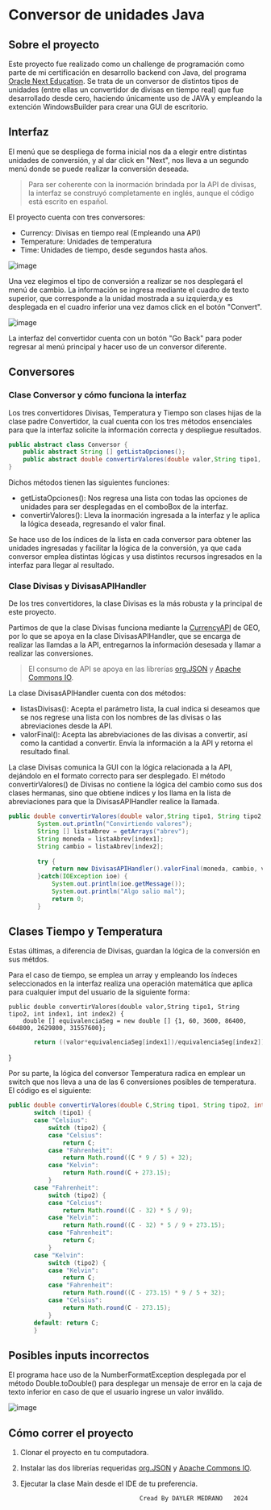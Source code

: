 # Conversor de unidades Java
## Sobre el proyecto
Este proyecto fue realizado como un challenge de programación como parte de mi certificación en desarrollo backend con Java, del programa [Oracle Next Education](https://www.oracle.com/mx/education/oracle-next-education/). Se trata de un conversor de distintos tipos de unidades (entre ellas un convertidor de divisas en tiempo real) que fue desarrollado desde cero, haciendo únicamente uso de JAVA y empleando la extención WindowsBuilder para crear una GUI de escritorio.




## Interfaz
El menú que se despliega de forma inicial nos da a elegir entre distintas unidades de conversión, y al dar click en "Next", nos lleva a un segundo menú donde se puede realizar la conversión deseada.

>Para ser coherente con la inormación brindada por la API de divisas, la interfaz se construyó completamente en inglés, aunque el código está escrito en español.

El proyecto cuenta con tres conversores:
- Currency: Divisas en tiempo real (Empleando una API)
- Temperature: Unidades de temperatura
- Time: Unidades de tiempo, desde segundos hasta años.

![image](https://user-images.githubusercontent.com/121602508/225802794-9bf66948-564d-45de-9d50-f1d327dfd41b.png)

Una vez elegimos el tipo de conversión a realizar se nos desplegará el menú de cambio. La información se ingresa mediante el cuadro de texto superior, que corresponde a la unidad mostrada a su izquierda,y es desplegada en el cuadro inferior una vez damos click en el botón "Convert".

![image](https://user-images.githubusercontent.com/121602508/225803245-dc8241a8-3207-4d40-beda-036c058fb699.png)

La interfaz del convertidor cuenta con un botón "Go Back" para poder regresar al menú principal y hacer uso de un conversor diferente.

## Conversores


### Clase Conversor y cómo funciona la interfaz
Los tres convertidores Divisas, Temperatura y Tiempo son clases hijas de la clase padre Convertidor, la cual cuenta con los tres métodos ensenciales para que la interfaz solicite la información correcta y despliegue resultados. 

``` java
public abstract class Conversor {
	public abstract String [] getListaOpciones();
	public abstract double convertirValores(double valor,String tipo1, String tipo2, int index1, int index2);
}
```

Dichos métodos tienen las siguientes funciones:
- getListaOpciones(): Nos regresa una lista con todas las opciones de unidades para ser desplegadas en el comboBox de la interfaz.
- convertirValores(): Lleva la inormación ingresada a la interfaz y le aplica la lógica deseada, regresando el valor final.

Se hace uso de los índices de la lista en cada conversor para obtener las unidades ingresadas y facilitar la lógica de la conversión, ya que cada conversor emplea distintas lógicas y usa distintos recursos ingresados en la interfaz para llegar al resultado.


### Clase Divisas y DivisasAPIHandler
De los tres convertidores, la clase Divisas es la más robusta y la principal de este proyecto. 

Partimos de que la clase Divisas funciona mediante la [CurrencyAPI](https://currency.getgeoapi.com/) de GEO, por lo que se apoya en la clase DivisasAPIHandler, que se encarga de realizar las llamdas a la API, entregarnos la información desesada y llamar a realizar las conversiones.


>El consumo de API se apoya en las librerías [org.JSON](https://mvnrepository.com/artifact/org.json/json) y [Apache Commons IO](https://commons.apache.org/proper/commons-io/).


La clase DivisasAPIHandler cuenta con dos métodos:

- listasDivisas(): Acepta el parámetro lista, la cual indica si deseamos que se nos regrese una lista con los nombres de las divisas o las abreviaciones desde la API.
- valorFinal(): Acepta las abrebviaciones de las divisas a convertir, así como la cantidad a convertir. Envía la información a la API y retorna el resultado final.


La clase Divisas comunica la GUI con la lógica relacionada a la API, dejándolo en el formato correcto para ser desplegado. El método convertirValores() de Divisas no contiene la lógica del cambio como sus dos clases hermanas, sino que obtiene indices y los llama en la lista de abreviaciones para que la DivisasAPIHandler realice la llamada.


``` java
public double convertirValores(double valor,String tipo1, String tipo2, int index1, int index2) {
		System.out.println("Convirtiendo valores");
		String [] listaAbrev = getArrays("abrev");
		String moneda = listaAbrev[index1];
		String cambio = listaAbrev[index2];
		
		try {
			return new DivisasAPIHandler().valorFinal(moneda, cambio, valor);
		}catch(IOException ioe) {
			System.out.println(ioe.getMessage());
			System.out.println("Algo salio mal");
			return 0;
		}
 ```
 
 ## Clases Tiempo y Temperatura
 Estas últimas, a diferencia de Divisas, guardan la lógica de la conversión en sus métdos.
 
Para el caso de tiempo, se emplea un array y empleando los índeces seleccionados en la interfaz realiza una operación matemática que aplica para cualquier imput del usuario de la siguiente forma:


	public double convertirValores(double valor,String tipo1, String tipo2, int index1, int index2) {			
		double [] equivalenciaSeg = new double [] {1, 60, 3600, 86400, 604800, 2629800, 31557600};
 ``` java
		return ((valor*equivalenciaSeg[index1])/equivalenciaSeg[index2]);	
 ```	
 }

Por su parte, la lógica del conversor Temperatura radica en emplear un switch que nos lleva a una de las 6 conversiones posibles de temperatura. El código es el siguiente:

 ``` java
public double convertirValores(double C,String tipo1, String tipo2, int index1, int index2) {
		switch (tipo1) {
		case "Celsius":
			switch (tipo2) {
			case "Celsius":
				return C;
			case "Fahrenheit":
				return Math.round((C * 9 / 5) + 32);
			case "Kelvin":
				return Math.round(C + 273.15);
			}
		case "Fahrenheit":
			switch (tipo2) {
			case "Celcius":
				return Math.round((C - 32) * 5 / 9);
			case "Kelvin":
				return Math.round((C - 32) * 5 / 9 + 273.15);
			case "Fahrenheit":
				return C;
			}
		case "Kelvin":
			switch (tipo2) {
			case "Kelvin":
				return C;
			case "Fahrenheit":
				return Math.round((C - 273.15) * 9 / 5 + 32);
			case "Celsius":
				return Math.round(C - 273.15);
			}
		default: return C;
		}
 ```	
 
 ## Posibles inputs incorrectos
 El programa hace uso de la NumberFormatException desplegada por el método Double.toDouble() para desplegar un mensaje de error en la caja de texto inferior en caso de que el usuario ingrese un valor inválido.
 
 ![image](https://user-images.githubusercontent.com/121602508/225809491-20360b20-707b-446b-bab6-1280e45d4140.png)

 ## Cómo correr el proyecto
 1. Clonar el proyecto en tu computadora.
 2. Instalar las dos librerías requeridas [org.JSON](https://mvnrepository.com/artifact/org.json/json) y [Apache Commons IO](https://commons.apache.org/proper/commons-io/).
 3. Ejecutar la clase Main desde el IDE de tu preferencia.
 
                                         Cread By DAYLER MEDRANO   2024
 
